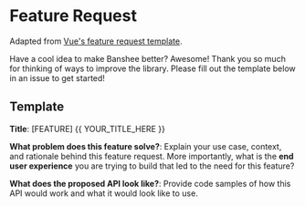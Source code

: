 # Feature Request

Adapted from [Vue's feature request template](https://new-issue.vuejs.org/?repo=vuejs/vue).

Have a cool idea to make Banshee better? Awesome! Thank you so much for thinking of ways to improve the library. Please fill out the template below in an issue to get started!

## Template

**Title**: [FEATURE] {{ YOUR_TITLE_HERE }}

**What problem does this feature solve?**:
Explain your use case, context, and rationale behind this feature request. More importantly, what is the **end user experience** you are trying to build that led to the need for this feature?

**What does the proposed API look like?**:
Provide code samples of how this API would work and what it would look like to use.